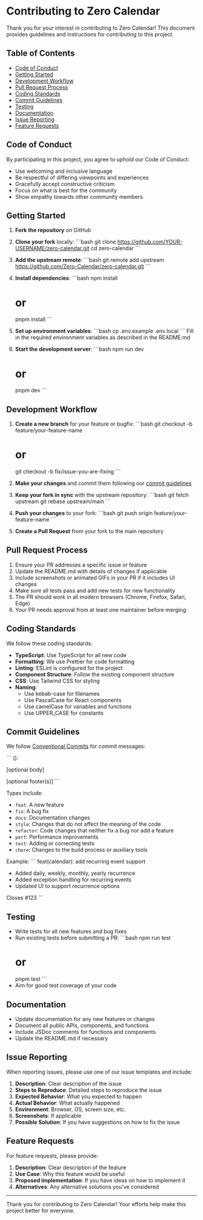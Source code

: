 # Contributing to Zero Calendar

Thank you for your interest in contributing to Zero Calendar! This document provides guidelines and instructions for contributing to this project.

## Table of Contents

- [Code of Conduct](#code-of-conduct)
- [Getting Started](#getting-started)
- [Development Workflow](#development-workflow)
- [Pull Request Process](#pull-request-process)
- [Coding Standards](#coding-standards)
- [Commit Guidelines](#commit-guidelines)
- [Testing](#testing)
- [Documentation](#documentation)
- [Issue Reporting](#issue-reporting)
- [Feature Requests](#feature-requests)

## Code of Conduct

By participating in this project, you agree to uphold our Code of Conduct:

- Use welcoming and inclusive language
- Be respectful of differing viewpoints and experiences
- Gracefully accept constructive criticism
- Focus on what is best for the community
- Show empathy towards other community members

## Getting Started

1. **Fork the repository** on GitHub
2. **Clone your fork** locally:
   \`\`\`bash
   git clone https://github.com/YOUR-USERNAME/zero-calendar.git
   cd zero-calendar
   \`\`\`
3. **Add the upstream remote**:
   \`\`\`bash
   git remote add upstream https://github.com/Zero-Calendar/zero-calendar.git
   \`\`\`
4. **Install dependencies**:
   \`\`\`bash
   npm install
   # or
   pnpm install
   \`\`\`
5. **Set up environment variables**:
   \`\`\`bash
   cp .env.example .env.local
   \`\`\`
   Fill in the required environment variables as described in the README.md

6. **Start the development server**:
   \`\`\`bash
   npm run dev
   # or
   pnpm dev
   \`\`\`

## Development Workflow

1. **Create a new branch** for your feature or bugfix:
   \`\`\`bash
   git checkout -b feature/your-feature-name
   # or
   git checkout -b fix/issue-you-are-fixing
   \`\`\`

2. **Make your changes** and commit them following our [commit guidelines](#commit-guidelines)

3. **Keep your fork in sync** with the upstream repository:
   \`\`\`bash
   git fetch upstream
   git rebase upstream/main
   \`\`\`

4. **Push your changes** to your fork:
   \`\`\`bash
   git push origin feature/your-feature-name
   \`\`\`

5. **Create a Pull Request** from your fork to the main repository

## Pull Request Process

1. Ensure your PR addresses a specific issue or feature
2. Update the README.md with details of changes if applicable
3. Include screenshots or animated GIFs in your PR if it includes UI changes
4. Make sure all tests pass and add new tests for new functionality
5. The PR should work in all modern browsers (Chrome, Firefox, Safari, Edge)
6. Your PR needs approval from at least one maintainer before merging

## Coding Standards

We follow these coding standards:

- **TypeScript**: Use TypeScript for all new code
- **Formatting**: We use Prettier for code formatting
- **Linting**: ESLint is configured for the project
- **Component Structure**: Follow the existing component structure
- **CSS**: Use Tailwind CSS for styling
- **Naming**:
  - Use kebab-case for filenames
  - Use PascalCase for React components
  - Use camelCase for variables and functions
  - Use UPPER_CASE for constants

## Commit Guidelines

We follow [Conventional Commits](https://www.conventionalcommits.org/) for commit messages:

\`\`\`
<type>(<scope>): <description>

[optional body]

[optional footer(s)]
\`\`\`

Types include:
- `feat`: A new feature
- `fix`: A bug fix
- `docs`: Documentation changes
- `style`: Changes that do not affect the meaning of the code
- `refactor`: Code changes that neither fix a bug nor add a feature
- `perf`: Performance improvements
- `test`: Adding or correcting tests
- `chore`: Changes to the build process or auxiliary tools

Example:
\`\`\`
feat(calendar): add recurring event support

- Added daily, weekly, monthly, yearly recurrence
- Added exception handling for recurring events
- Updated UI to support recurrence options

Closes #123
\`\`\`

## Testing

- Write tests for all new features and bug fixes
- Run existing tests before submitting a PR:
  \`\`\`bash
  npm run test
  # or
  pnpm test
  \`\`\`
- Aim for good test coverage of your code

## Documentation

- Update documentation for any new features or changes
- Document all public APIs, components, and functions
- Include JSDoc comments for functions and components
- Update the README.md if necessary

## Issue Reporting

When reporting issues, please use one of our issue templates and include:

1. **Description**: Clear description of the issue
2. **Steps to Reproduce**: Detailed steps to reproduce the issue
3. **Expected Behavior**: What you expected to happen
4. **Actual Behavior**: What actually happened
5. **Environment**: Browser, OS, screen size, etc.
6. **Screenshots**: If applicable
7. **Possible Solution**: If you have suggestions on how to fix the issue

## Feature Requests

For feature requests, please provide:

1. **Description**: Clear description of the feature
2. **Use Case**: Why this feature would be useful
3. **Proposed Implementation**: If you have ideas on how to implement it
4. **Alternatives**: Any alternative solutions you've considered

---

Thank you for contributing to Zero Calendar! Your efforts help make this project better for everyone.
